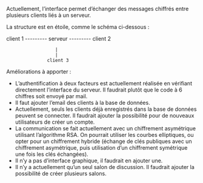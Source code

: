 Actuellement, l’interface permet d’échanger des messages chiffrés entre plusieurs clients liés à un serveur.

La structure est en étoile, comme le schéma ci-dessous :


client 1 --------- serveur --------- client 2

                      |
                      |
                   client 3

Améliorations à apporter :
- L’authentification à deux facteurs est actuellement réalisée en vérifiant directement l’interface du serveur. Il faudrait plutôt que le code à 6 chiffres soit envoyé par mail.
- Il faut ajouter l’email des clients à la base de données.
- Actuellement, seuls les clients déjà enregistrés dans la base de données peuvent se connecter. Il faudrait ajouter la possibilité pour de nouveaux utilisateurs de créer un compte.
- La communication se fait actuellement avec un chiffrement asymétrique utilisant l’algorithme RSA. On pourrait utiliser les courbes elliptiques, ou opter pour un chiffrement hybride (échange de clés publiques avec un chiffrement asymétrique, puis utilisation d’un chiffrement symétrique une fois les clés échangées).
- Il n’y a pas d’interface graphique, il faudrait en ajouter une.
- Il n’y a actuellement qu’un seul salon de discussion. Il faudrait ajouter la possibilité de créer plusieurs salons.
